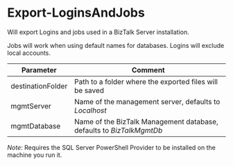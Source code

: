 # Export-LoginsAndJobs
Will export Logins and jobs used in a BizTalk Server installation.

Jobs will work when using default names for databases.
Logins will exclude local accounts.


| Parameter | Comment |
|-----------|---------|
| destinationFolder       |    Path to a folder where the exported files will be saved     |
|     mgmtServer      |     Name of the management server, defaults to *Localhost*    |
|    mgmtDatabase       |     Name of the BizTalk Management database, defaults to *BizTalkMgmtDb*     |

*Note*: Requires the SQL Server PowerShell Provider to be installed on the machine you run it.
